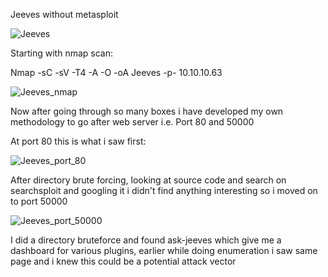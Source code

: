 Jeeves without metasploit

![Jeeves](https://user-images.githubusercontent.com/55708909/91626861-45b23e00-e9d0-11ea-9ed9-bb7927eeca59.png)

Starting with nmap scan:

Nmap -sC -sV -T4 -A -O -oA Jeeves -p- 10.10.10.63

![Jeeves_nmap](https://user-images.githubusercontent.com/55708909/91626976-6202aa80-e9d1-11ea-88fb-bd4ce9ca1566.png)

Now after going through so many boxes i have developed my own methodology to go after web server i.e. Port 80 and 50000

At port 80 this is what i saw first:

![Jeeves_port_80](https://user-images.githubusercontent.com/55708909/91627048-fc62ee00-e9d1-11ea-97ed-9fa4c26dd8a4.png)

After directory brute forcing, looking at source code and search on searchsploit and googling it i didn't find anything interesting so i moved on to port 50000

![Jeeves_port_50000](https://user-images.githubusercontent.com/55708909/91627086-624f7580-e9d2-11ea-9cdb-7473a68232e4.png)

I did a directory bruteforce and found ask-jeeves which give me a dashboard for various plugins, earlier while doing enumeration i saw same page and i knew this could be a potential attack vector

